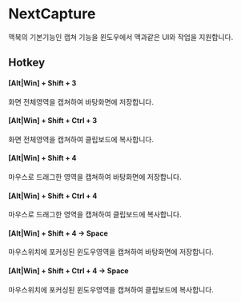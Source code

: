 # NextCapture

맥북의 기본기능인 캡쳐 기능을 윈도우에서 맥과같은 UI와 작업을 지원합니다.

## Hotkey
#### [Alt|Win] + Shift + 3
화면 전체영역을 캡쳐하여 바탕화면에 저장합니다.

#### [Alt|Win] + Shift + Ctrl + 3
화면 전체영역을 캡쳐하여 클립보드에 복사합니다.

#### [Alt|Win] + Shift + 4
마우스로 드래그한 영역을 캡쳐하여 바탕화면에 저장합니다.

#### [Alt|Win] + Shift + Ctrl + 4
마우스로 드래그한 영역을 캡쳐하여 클립보드에 복사합니다.

#### [Alt|Win] + Shift + 4 -> Space
마우스위치에 포커싱된 윈도우영역을 캡쳐하여 바탕화면에 저장합니다.

#### [Alt|Win] + Shift + Ctrl + 4 -> Space
마우스위치에 포커싱된 윈도우영역을 캡쳐하여 클립보드에 복사합니다.
